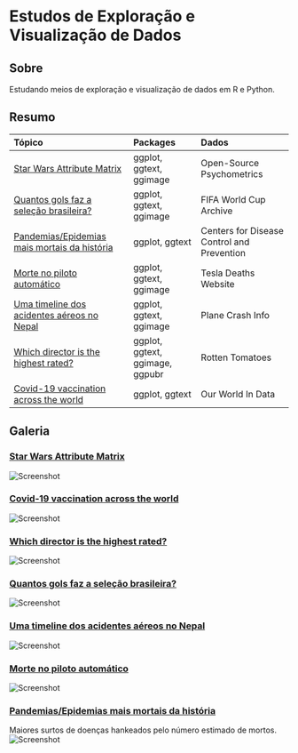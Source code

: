 # Estudos de Exploração e Visualização de Dados

## Sobre
 Estudando meios de exploração e visualização de dados em R e Python.

## Resumo

| **Tópico**                                                              | **Packages**                          | **Dados**                                  |
|:------------------------------------------------------------------------|:--------------------------------------|:-------------------------------------------|
| [Star Wars Attribute Matrix](Star-Wars-Attribute-Matrix)                | ggplot, ggtext, ggimage               |  Open-Source Psychometrics                  |
| [Quantos gols faz a seleção brasileira?](Brasil-WorldCup)               | ggplot, ggtext, ggimage               | FIFA World Cup Archive                     |
| [Pandemias/Epidemias mais mortais da história](Major-Disease-Outbreaks) | ggplot, ggtext                        | Centers for Disease Control and Prevention |
| [Morte no piloto automático](Tesla-Deaths)                              | ggplot, ggtext, ggimage               | Tesla Deaths Website                       |
| [Uma timeline dos acidentes aéreos no Nepal](Nepal-Plane-Crashes)       | ggplot, ggtext, ggimage               | Plane Crash Info                           |
| [Which director is the highest rated?](Mandalorian-Directors)           | ggplot, ggtext, ggimage, ggpubr       | Rotten Tomatoes                            |
| [Covid-19 vaccination across the world](World-Vaccination-Covid19)      | ggplot, ggtext                        | Our World In Data                          |

## Galeria

  ### **[Star Wars Attribute Matrix](Star-Wars-Attribute-Matrix)**
  ![Screenshot](Star-Wars-Attribute-Matrix/star-wars-attribute-matrix.png)
  
  ### **[Covid-19 vaccination across the world](World-Vaccination-Covid19)**
  ![Screenshot](World-Vaccination-Covid19/World-Vaccination-Covid19.png)
  
  ### **[Which director is the highest rated?](Mandalorian-Directors)**
  ![Screenshot](Mandalorian-Directors/Mandalorian-Directors.png)
  
  ### **[Quantos gols faz a seleção brasileira?](Brasil-WorldCup)**
  ![Screenshot](Brasil-WorldCup/brasil-world-cup.png)
  
  ### **[Uma timeline dos acidentes aéreos no Nepal](Nepal-Plane-Crashes)**
  ![Screenshot](Nepal-Plane-Crashes/Nepal-Airplane-Crashes.png)
  
  ### **[Morte no piloto automático](Tesla-Deaths)**
  ![Screenshot](Tesla-Deaths/Tesla-Deaths.png)
  
  ### **[Pandemias/Epidemias mais mortais da história](Major-Disease-Outbreaks)**
  Maiores surtos de doenças hankeados pelo número estimado de mortos.
  ![Screenshot](Major-Disease-Outbreaks/Major-Disease-Outbreaks.png)
  
